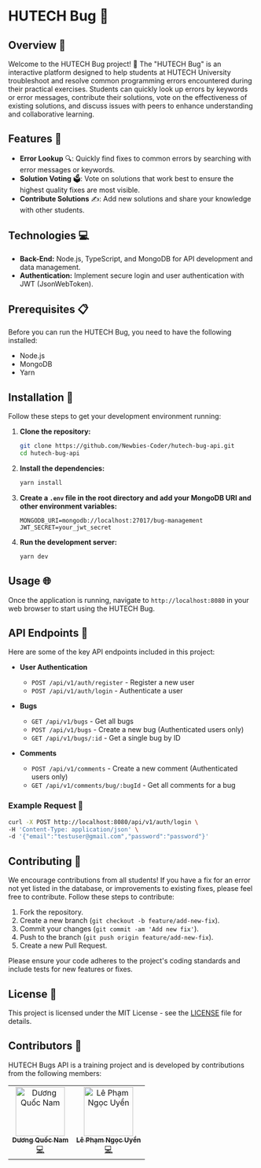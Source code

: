 # HUTECH Bug 🐛

## Overview 📄

Welcome to the HUTECH Bug project! 🎉 The "HUTECH Bug" is an interactive platform designed to help students at HUTECH University troubleshoot and resolve common programming errors encountered during their practical exercises. Students can quickly look up errors by keywords or error messages, contribute their solutions, vote on the effectiveness of existing solutions, and discuss issues with peers to enhance understanding and collaborative learning.

## Features 🚀

- **Error Lookup** 🔍: Quickly find fixes to common errors by searching with error messages or keywords.
- **Solution Voting** 🗳️: Vote on solutions that work best to ensure the highest quality fixes are most visible.
- **Contribute Solutions** ✍️: Add new solutions and share your knowledge with other students.

## Technologies 💻

- **Back-End:** Node.js, TypeScript, and MongoDB for API development and data management.
- **Authentication:** Implement secure login and user authentication with JWT (JsonWebToken).

## Prerequisites 📋

Before you can run the HUTECH Bug, you need to have the following installed:
- Node.js
- MongoDB
- Yarn

## Installation 🔧

Follow these steps to get your development environment running:

1. **Clone the repository:**
   ```bash
   git clone https://github.com/Newbies-Coder/hutech-bug-api.git
   cd hutech-bug-api
   ```

2. **Install the dependencies:**
   ```bash
   yarn install
   ```

3. **Create a `.env` file in the root directory and add your MongoDB URI and other environment variables:**
   ```env
   MONGODB_URI=mongodb://localhost:27017/bug-management
   JWT_SECRET=your_jwt_secret
   ```

4. **Run the development server:**
   ```bash
   yarn dev
   ```

## Usage 🌐

Once the application is running, navigate to `http://localhost:8080` in your web browser to start using the HUTECH Bug.

## API Endpoints 📡

Here are some of the key API endpoints included in this project:

- **User Authentication**
  - `POST /api/v1/auth/register` - Register a new user
  - `POST /api/v1/auth/login` - Authenticate a user

- **Bugs**
  - `GET /api/v1/bugs` - Get all bugs
  - `POST /api/v1/bugs` - Create a new bug (Authenticated users only)
  - `GET /api/v1/bugs/:id` - Get a single bug by ID

- **Comments**
  - `POST /api/v1/comments` - Create a new comment (Authenticated users only)
  - `GET /api/v1/comments/bug/:bugId` - Get all comments for a bug

### Example Request 📝

```bash
curl -X POST http://localhost:8080/api/v1/auth/login \
-H 'Content-Type: application/json' \
-d '{"email":"testuser@gmail.com","password":"password"}'
```

## Contributing 🤝

We encourage contributions from all students! If you have a fix for an error not yet listed in the database, or improvements to existing fixes, please feel free to contribute. Follow these steps to contribute:

1. Fork the repository.
2. Create a new branch (`git checkout -b feature/add-new-fix`).
3. Commit your changes (`git commit -am 'Add new fix'`).
4. Push to the branch (`git push origin feature/add-new-fix`).
5. Create a new Pull Request.

Please ensure your code adheres to the project's coding standards and include tests for new features or fixes.

## License 📜

This project is licensed under the MIT License - see the [LICENSE](LICENSE) file for details.

## Contributors 👥

HUTECH Bugs API is a training project and is developed by contributions from the following members:

<!-- Example contributor table with images and links to GitHub profiles -->
<table align="center">
  <tr>
    <td align="center"><a href="https://github.com/qoucname2202"><img src="https://avatars.githubusercontent.com/qoucname2202" width="100px;" alt="Dương Quốc Nam"/><br /><sub><b>Dương Quốc Nam</b></sub></a><br /><a href="https://github.com/yourusername/hutech-bug-api" title="Code">💻</a></td>
    <td align="center"><a href="https://github.com/ngcuyen"><img src="https://avatars.githubusercontent.com/ngcuyen" width="100px;" alt="Lê Phạm Ngọc Uyển"/><br /><sub><b>Lê Phạm Ngọc Uyển</b></sub></a><br /><a href="https://github.com/yourusername/hutech-bug-api" title="Code">💻</a></td>
  </tr>
</table>
